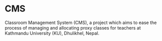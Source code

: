 # CMS
Classroom Management System (CMS), a project which aims to ease the process of managing and allocating proxy classes for teachers at Kathmandu University (KU), Dhulikhel, Nepal.
